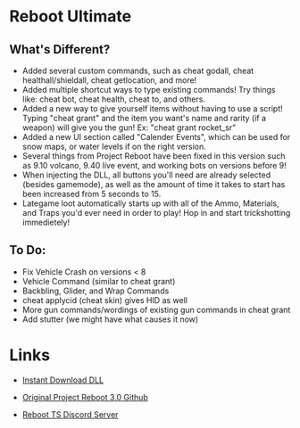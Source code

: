 # Reboot Ultimate

## What's Different?

- Added several custom commands, such as cheat godall, cheat healthall/shieldall, cheat getlocation, and more!
- Added multiple shortcut ways to type existing commands! Try things like: cheat bot, cheat health, cheat to, and others.
- Added a new way to give yourself items without having to use a script! Typing "cheat grant" and the item you want's name and rarity (if a weapon) will give you the gun! Ex: "cheat grant rocket_sr"
- Added a new UI section called "Calender Events", which can be used for snow maps, or water levels if on the right version.
- Several things from Project Reboot have been fixed in this version such as 9.10 volcano, 9.40 live event, and working bots on versions before 9!
- When injecting the DLL, all buttons you'll need are already selected (besides gamemode), as well as the amount of time it takes to start has been increased from 5 seconds to 15.
- Lategame loot automatically starts up with all of the Ammo, Materials, and Traps you'd ever need in order to play! Hop in and start trickshotting immedietely!

## To Do:

- Fix Vehicle Crash on versions < 8
- Vehicle Command (similar to cheat grant)
- Backbling, Glider, and Wrap Commands
- cheat applycid (cheat skin) gives HID as well
- More gun commands/wordings of existing gun commands in cheat grant
- Add stutter (we might have what causes it now)

# Links

- [Instant Download DLL](https://cdn.discordapp.com/attachments/1116448359390122095/1179583307613208596/RebootUltimate.dll?ex=657a4f90&is=6567da90&hm=8d54e9cf9a424628c3d0afff17996ce2780f970fa54f200c87e8a967583ea437&)

- [Original Project Reboot 3.0 Github](https://github.com/Milxnor/Project-Reboot-3.0)

- [Reboot TS Discord Server](https://discord.gg/invite/rPc5t4usPe)
